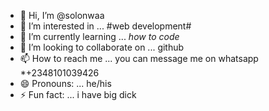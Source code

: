 - 👋 Hi, I’m @solonwaa
- 👀 I’m interested in ... #web development#
- 🌱 I’m currently learning ...  *how to code*
- 💞️ I’m looking to collaborate on ...  github
- 📫 How to reach me ...  you can message me on whatsapp *+2348101039426
- 😄 Pronouns: ... he/his
- ⚡ Fun fact: ...  i have big dick

<!---
solonwaa/solonwaa is a ✨ special ✨ repository because its `README.md` (this file) appears on your GitHub profile.
You can click the Preview link to take a look at your changes.
--->
